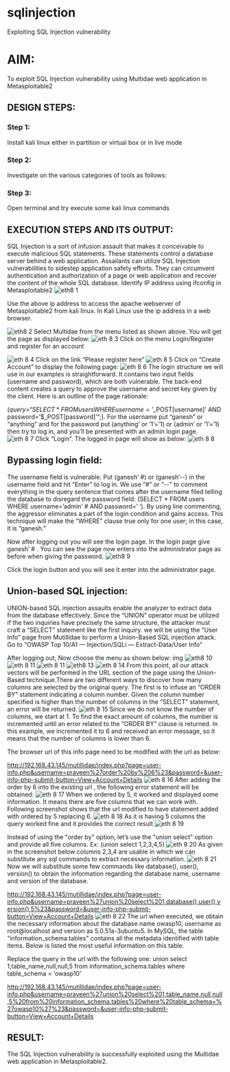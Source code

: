 # sqlinjection
Exploiting SQL Injection vulnerability

# AIM:
To exploit SQL Injection vulnerability using Multidae web application in Metasploitable2

## DESIGN STEPS:

### Step 1:

Install kali linux either in partition or virtual box or in live mode


### Step 2:

Investigate on the various categories of tools as follows:

### Step 3:

Open terminal and try execute some kali linux commands

## EXECUTION STEPS AND ITS OUTPUT:
SQL Injection is a sort of infusion assault that makes it conceivable to execute malicious SQL statements. These statements control a database server behind a web application. Assailants can utilize SQL Injection vulnerabilities to sidestep application safety efforts. They can circumvent authentication and authorization of a page or web application and recover the content of the whole SQL database. Identify IP address using ifconfig in Metasploitable2
![eth8 1](https://github.com/hema-dharshini5/sqlinjection/assets/147117728/650d4cad-5748-4069-bf1d-8cd499d4fce6)

Use the above ip address to access the apache webserver of Metasploitable2 from kali linux. In Kali Linux use the ip address in a web browser.

![eth8 2](https://github.com/hema-dharshini5/sqlinjection/assets/147117728/e86808fd-2a79-4efd-b782-a50ddcf2e7ca)
Select Multidae from the menu listed as shown above. You will get the page as displayed below:
![eth 8 3](https://github.com/hema-dharshini5/sqlinjection/assets/147117728/217765b3-d322-4406-9acf-efd1b91fef37)
Click on the menu Login/Register and register for an account

![eth 8 4](https://github.com/hema-dharshini5/sqlinjection/assets/147117728/994b10c6-f9dc-4f86-9dfa-506e8e3c4be8)
Click on the link “Please register here”
![eth 8 5](https://github.com/hema-dharshini5/sqlinjection/assets/147117728/89f0c530-eb54-4801-afe3-084748352b51)
Click on “Create Account” to display the following page: 
![eth 8 6](https://github.com/hema-dharshini5/sqlinjection/assets/147117728/6e476216-6765-471a-975f-bf655e4d2225)
The login structure we will use in our examples is straightforward. It contains two input fields (username and password), which are both vulnerable. The back-end content creates a query to approve the username and secret key given by the client. Here is an outline of the page rationale:

($query = “SELECT * FROM users WHERE username=’$_POST[username]’ AND password=’$_POST[password]’“;). For the username put “ganesh” or “anything” and for the password put (anything’ or ‘1’=’1) or (admin’ or ‘1’=’1) then try to log in, and you’ll be presented with an admin login page.
![eth 8 7](https://github.com/hema-dharshini5/sqlinjection/assets/147117728/5142df6e-7f72-4ea0-9d67-84592c271940)
Click “Login”. The logged in page will show as below:
![eth 8 8](https://github.com/hema-dharshini5/sqlinjection/assets/147117728/2310eabc-d4fd-4e9e-80eb-54955bb35f4e)
## Bypassing login field:
The username field is vulnerable. Put (ganesh’ #) or (ganesh’--) in the username field and hit “Enter” to log in. We use “#” or “--” to comment everything in the query sentence that comes after the username filed telling the database to disregard the password field: (SELECT * FROM users WHERE username=’admin’ # AND password=’ ‘). By using line commenting, the aggressor eliminates a part of the login condition and gains access. This technique will make the “WHERE” clause true only for one user; in this case, it is “ganesh.”

Now after logging out you will see the login page. In the login page give ganesh’ # . You can see the page now enters into the administrator page as before when giving the password.
![eth8 9](https://github.com/hema-dharshini5/sqlinjection/assets/147117728/94b8269e-49fa-49e8-a560-d399fcea9670)

Click the login button and you will see it enter into the administrator page.
## Union-based SQL injection:
UNION-based SQL injection assaults enable the analyzer to extract data from the database effectively. Since the “UNION” operator must be utilized if the two inquiries have precisely the same structure, the attacker must craft a “SELECT” statement like the first inquiry. we will be using the “User Info” page from Mutillidae to perform a Union-Based SQL injection attack. Go to “OWASP Top 10/A1 — Injection/SQLi — Extract-Data/User Info”

After logging out, Now choose the menu as shown below: img
![eth8 10](https://github.com/hema-dharshini5/sqlinjection/assets/147117728/d0bd94c2-7608-4c5e-814e-0d3f11556864)
![eth 8 11](https://github.com/hema-dharshini5/sqlinjection/assets/147117728/06a06b44-98d2-4977-906f-a4a533ab7bfd)
![eth 8 11](https://github.com/hema-dharshini5/sqlinjection/assets/147117728/33334541-8789-40eb-a38d-22b3b11c43f6)
![eth8 13](https://github.com/hema-dharshini5/sqlinjection/assets/147117728/ea79fdde-b333-4f21-8750-0b7e7bd20be2)
![eth 8 14](https://github.com/hema-dharshini5/sqlinjection/assets/147117728/9370ac48-4c90-4849-af4b-f807d959a88c)
From this point, all our attack vectors will be performed in the URL section of the page using the Union-Based technique.There are two different ways to discover how many columns are selected by the original query. The first is to infuse an “ORDER BY” statement indicating a column number. Given the column number specified is higher than the number of columns in the “SELECT” statement, an error will be returned.
![eth 8 15](https://github.com/hema-dharshini5/sqlinjection/assets/147117728/d8b5f209-54a7-4e9c-a506-be4d04a092b9)
Since we do not know the number of columns, we start at 1. To find the exact amount of columns, the number is incremented until an error related to the “ORDER BY” clause is returned. In this example, we incremented it to 6 and received an error message, so it means that the number of columns is lower than 6.

The browser url of this info page need to be modified with the url as below:

http://192.168.43.145/mutillidae/index.php?page=user-info.php&username=praveen%27order%20by%206%23&password=&user-info-php-submit-button=View+Account+Details
![eth 8 16](https://github.com/hema-dharshini5/sqlinjection/assets/147117728/7c4d0179-0d0b-4de7-b23c-aa2c6c1d78f2)
After adding the order by 6 into the existing url , the following error statement will be obtained:
![eth 8 17](https://github.com/hema-dharshini5/sqlinjection/assets/147117728/200b0f88-00af-4877-a112-c07dfc9ae425)
When we ordered by 5, it worked and displayed some information. It means there are five columns that we can work with. Following screenshot shows that the url modified to have statement added with ordered by 5 replacing 6.
![eth 8 18](https://github.com/hema-dharshini5/sqlinjection/assets/147117728/a6e24728-1238-41dd-bae2-f09b7b8a7db8)
As it is having 5 columns the query worked fine and it provides the correct result
![eth 8 19](https://github.com/hema-dharshini5/sqlinjection/assets/147117728/532dffdf-3d42-40c6-b775-5b7429696bc8)

Instead of using the "order by" option, let’s use the "union select" option and provide all five columns. Ex: (union select 1,2,3,4,5)
![eth 8 20](https://github.com/hema-dharshini5/sqlinjection/assets/147117728/b6b69a95-b8a5-4fe9-bcff-4a7315f24769)
As given in the screenshot below columns 2,3,4 are usable in which we can substitute any sql commands to extract necessary information.
![eth 8 21](https://github.com/hema-dharshini5/sqlinjection/assets/147117728/b93c11a0-a12c-4cab-87fc-fa521adf9d28)
Now we will substitute some few commands like database(), user(), version() to obtain the information regarding the database name, username and version of the database.

http://192.168.43.145/mutillidae/index.php?page=user-info.php&username=praveen%27union%20select%201,database(),user(),version(),5%23&password=&user-info-php-submit-button=View+Account+Details
![eth 8 22](https://github.com/hema-dharshini5/sqlinjection/assets/147117728/2328344d-084c-4585-b51e-a9009d8b9b4a)
The url when executed, we obtain the necessary information about the database name owasp10, username as root@localhost and version as 5.0.51a-3ubuntu5. In MySQL, the table “information_schema.tables” contains all the metadata identified with table items. Below is listed the most useful information on this table.

Replace the query in the url with the following one: union select 1,table_name,null,null,5 from information_schema.tables where table_schema = ‘owasp10’

http://192.168.43.145/mutillidae/index.php?page=user-info.php&username=praveen%27union%20select%201,table_name,null,null,5%20from%20information_schema.tables%20where%20table_schema=%27owasp10%27%23&password=&user-info-php-submit-button=View+Account+Details
## RESULT:
The SQL Injection vulnerability is successfully exploited using the Multidae web application in Metasploitable2.
